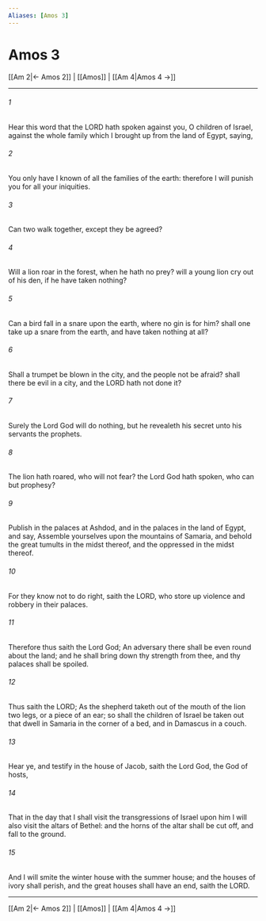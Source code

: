 ```yaml
---
Aliases: [Amos 3]
---
```

# Amos 3

[[Am 2|← Amos 2]] | [[Amos]] | [[Am 4|Amos 4 →]]
***



###### 1 
Hear this word that the LORD hath spoken against you, O children of Israel, against the whole family which I brought up from the land of Egypt, saying, 

###### 2 
You only have I known of all the families of the earth: therefore I will punish you for all your iniquities. 

###### 3 
Can two walk together, except they be agreed? 

###### 4 
Will a lion roar in the forest, when he hath no prey? will a young lion cry out of his den, if he have taken nothing? 

###### 5 
Can a bird fall in a snare upon the earth, where no gin is for him? shall one take up a snare from the earth, and have taken nothing at all? 

###### 6 
Shall a trumpet be blown in the city, and the people not be afraid? shall there be evil in a city, and the LORD hath not done it? 

###### 7 
Surely the Lord God will do nothing, but he revealeth his secret unto his servants the prophets. 

###### 8 
The lion hath roared, who will not fear? the Lord God hath spoken, who can but prophesy? 

###### 9 
Publish in the palaces at Ashdod, and in the palaces in the land of Egypt, and say, Assemble yourselves upon the mountains of Samaria, and behold the great tumults in the midst thereof, and the oppressed in the midst thereof. 

###### 10 
For they know not to do right, saith the LORD, who store up violence and robbery in their palaces. 

###### 11 
Therefore thus saith the Lord God; An adversary there shall be even round about the land; and he shall bring down thy strength from thee, and thy palaces shall be spoiled. 

###### 12 
Thus saith the LORD; As the shepherd taketh out of the mouth of the lion two legs, or a piece of an ear; so shall the children of Israel be taken out that dwell in Samaria in the corner of a bed, and in Damascus in a couch. 

###### 13 
Hear ye, and testify in the house of Jacob, saith the Lord God, the God of hosts, 

###### 14 
That in the day that I shall visit the transgressions of Israel upon him I will also visit the altars of Bethel: and the horns of the altar shall be cut off, and fall to the ground. 

###### 15 
And I will smite the winter house with the summer house; and the houses of ivory shall perish, and the great houses shall have an end, saith the LORD.

***
[[Am 2|← Amos 2]] | [[Amos]] | [[Am 4|Amos 4 →]]
